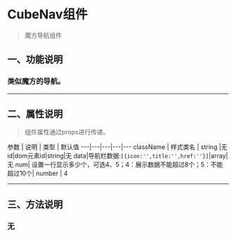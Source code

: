 # CubeNav组件
> 魔方导航组件

## 一、功能说明
### 类似魔方的导航。

---

## 二、属性说明
> 组件属性通过props进行传递。

参数 | 说明 | 类型 | 默认值
---|---|---|---|---
className | 样式类名 | string |无
id|dom元素id|string|无
data|导航栏数据:`[{icon:'',title:'',href:''}]`|array|无
num|  设置一行显示多少个，可选4、5；4：展示数据不能超过8个；5：不能超过10个| number | 4


---

## 三、方法说明
### 无